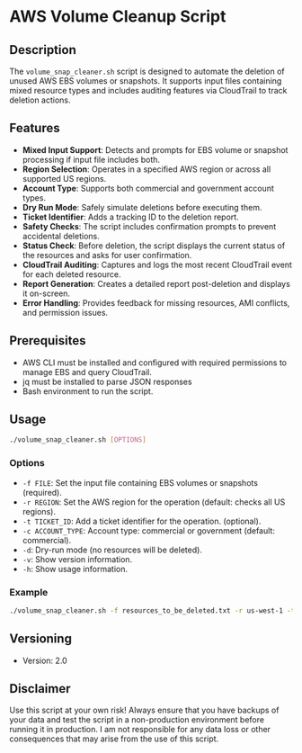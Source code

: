 # AWS Volume Cleanup Script

## Description
The `volume_snap_cleaner.sh` script is designed to automate the deletion of unused AWS EBS volumes or snapshots. It supports input files containing mixed resource types and includes auditing features via CloudTrail to track deletion actions.

## Features
- **Mixed Input Support**: Detects and prompts for EBS volume or snapshot processing if input file includes both.
- **Region Selection**: Operates in a specified AWS region or across all supported US regions.
- **Account Type**: Supports both commercial and government account types.
- **Dry Run Mode**: Safely simulate deletions before executing them.
- **Ticket Identifier**: Adds a tracking ID to the deletion report.
- **Safety Checks**: The script includes confirmation prompts to prevent accidental deletions.
- **Status Check**: Before deletion, the script displays the current status of the resources and asks for user confirmation.
- **CloudTrail Auditing**: Captures and logs the most recent CloudTrail event for each deleted resource.
- **Report Generation**: Creates a detailed report post-deletion and displays it on-screen.
- **Error Handling**: Provides feedback for missing resources, AMI conflicts, and permission issues.

## Prerequisites
- AWS CLI must be installed and configured with required permissions to manage EBS and query CloudTrail.
- jq must be installed to parse JSON responses
- Bash environment to run the script.

## Usage
```bash
./volume_snap_cleaner.sh [OPTIONS]
```

### Options
- `-f FILE`: Set the input file containing EBS volumes or snapshots (required).
- `-r REGION`: Set the AWS region for the operation (default: checks all US regions).
- `-t TICKET_ID`: Add a ticket identifier for the operation. (optional).
- `-c ACCOUNT_TYPE`: Account type: commercial or government (default: commercial).
- `-d`: Dry-run mode (no resources will be deleted).
- `-v`: Show version information.
- `-h`: Show usage information.

### Example
```bash
./volume_snap_cleaner.sh -f resources_to_be_deleted.txt -r us-west-1 -t TICKET123 -c commercial
```

## Versioning
- Version: 2.0

## Disclaimer
Use this script at your own risk! Always ensure that you have backups of your data and test the script in a non-production environment before running it in production. I am not responsible for any data loss or other consequences that may arise from the use of this script.
